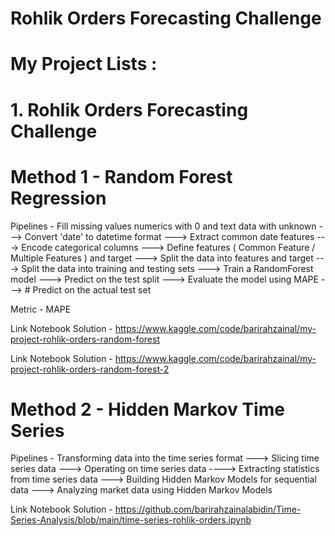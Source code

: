 # Rohlik Orders Forecasting Challenge


# My Project Lists :


# 1. Rohlik Orders Forecasting Challenge

# Method 1 - Random Forest Regression

Pipelines - Fill missing values numerics with 0  and text data with unknown ---> Convert 'date' to datetime format ---> Extract common date features 
---> Encode categorical columns ---> Define features ( Common Feature / Multiple Features ) and target ---> Split the data into features and target 
---> Split the data into training and testing sets ---> Train a RandomForest model ---> Predict on the test split ---> Evaluate the model using MAPE
---> # Predict on the actual test set

Metric - MAPE

Link Notebook Solution - https://www.kaggle.com/code/barirahzainal/my-project-rohlik-orders-random-forest

Link Notebook Solution - https://www.kaggle.com/code/barirahzainal/my-project-rohlik-orders-random-forest-2




# Method 2 - Hidden Markov Time Series


Pipelines -  Transforming data into the time series format --->  Slicing time series data ---> Operating on time series data 
----> Extracting statistics from time series data ---> Building Hidden Markov Models for sequential data ---> Analyzing market data using Hidden Markov Models

Link Notebook Solution - https://github.com/barirahzainalabidin/Time-Series-Analysis/blob/main/time-series-rohlik-orders.ipynb



